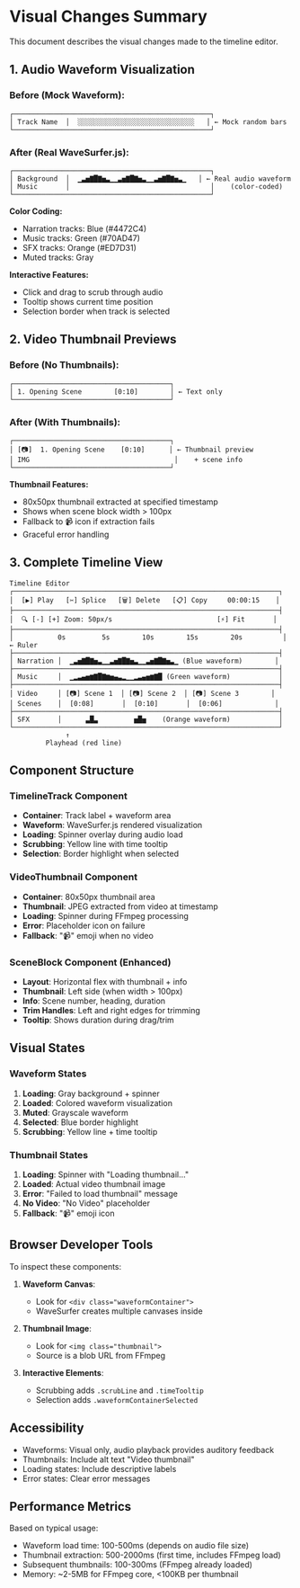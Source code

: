 # Visual Changes Summary

This document describes the visual changes made to the timeline editor.

## 1. Audio Waveform Visualization

### Before (Mock Waveform):
```
┌─────────────────────────────────────────────────┐
│ Track Name  │  ░░░░░░░░░░░░░░░░░░░░░░░░░░░░░   │ ← Mock random bars
└─────────────────────────────────────────────────┘
```

### After (Real WaveSurfer.js):
```
┌─────────────────────────────────────────────────┐
│ Background  │  ▁▃▅▇█▇▅▃▁▁▃▅▇█▇▅▃▁▁▃▅▇█▇▅▃▁   │ ← Real audio waveform
│ Music       │                                   │    (color-coded)
└─────────────────────────────────────────────────┘
```

**Color Coding:**
- Narration tracks: Blue (#4472C4)
- Music tracks: Green (#70AD47)
- SFX tracks: Orange (#ED7D31)
- Muted tracks: Gray

**Interactive Features:**
- Click and drag to scrub through audio
- Tooltip shows current time position
- Selection border when track is selected

## 2. Video Thumbnail Previews

### Before (No Thumbnails):
```
┌───────────────────────────────────────┐
│ 1. Opening Scene        [0:10]        │ ← Text only
└───────────────────────────────────────┘
```

### After (With Thumbnails):
```
┌───────────────────────────────────────┐
│ [📷]  1. Opening Scene    [0:10]      │ ← Thumbnail preview
│ IMG                                    │    + scene info
└───────────────────────────────────────┘
```

**Thumbnail Features:**
- 80x50px thumbnail extracted at specified timestamp
- Shows when scene block width > 100px
- Fallback to 📹 icon if extraction fails
- Graceful error handling

## 3. Complete Timeline View

```
Timeline Editor
┌──────────────────────────────────────────────────────────────────┐
│  [▶] Play   [✂] Splice   [🗑] Delete   [📋] Copy     00:00:15    │
├──────────────────────────────────────────────────────────────────┤
│  🔍 [-] [+] Zoom: 50px/s                          [⚡] Fit       │
├──────────────────────────────────────────────────────────────────┤
│           0s         5s        10s        15s        20s          │ ← Ruler
├──────────────────────────────────────────────────────────────────┤
│ Narration │  ▁▃▅▇█▇▅▃▁▁▃▅▇█▇▅▃▁▁▃▅▇█▇▅▃▁ (Blue waveform)        │
├──────────────────────────────────────────────────────────────────┤
│ Music     │  ▁▂▃▄▅▆▇█▇▆▅▄▃▂▁▁▂▃▄▅▆▇█ (Green waveform)            │
├──────────────────────────────────────────────────────────────────┤
│ Video     │ [📷] Scene 1  │ [📷] Scene 2  │ [📷] Scene 3        │
│ Scenes    │  [0:08]       │  [0:10]       │  [0:06]             │
├──────────────────────────────────────────────────────────────────┤
│ SFX       │      ▃█▃         ▅█▅    (Orange waveform)            │
└──────────────────────────────────────────────────────────────────┘
              ↑
         Playhead (red line)
```

## Component Structure

### TimelineTrack Component
- **Container**: Track label + waveform area
- **Waveform**: WaveSurfer.js rendered visualization
- **Loading**: Spinner overlay during audio load
- **Scrubbing**: Yellow line with time tooltip
- **Selection**: Border highlight when selected

### VideoThumbnail Component
- **Container**: 80x50px thumbnail area
- **Thumbnail**: JPEG extracted from video at timestamp
- **Loading**: Spinner during FFmpeg processing
- **Error**: Placeholder icon on failure
- **Fallback**: "📹" emoji when no video

### SceneBlock Component (Enhanced)
- **Layout**: Horizontal flex with thumbnail + info
- **Thumbnail**: Left side (when width > 100px)
- **Info**: Scene number, heading, duration
- **Trim Handles**: Left and right edges for trimming
- **Tooltip**: Shows duration during drag/trim

## Visual States

### Waveform States
1. **Loading**: Gray background + spinner
2. **Loaded**: Colored waveform visualization
3. **Muted**: Grayscale waveform
4. **Selected**: Blue border highlight
5. **Scrubbing**: Yellow line + time tooltip

### Thumbnail States
1. **Loading**: Spinner with "Loading thumbnail..."
2. **Loaded**: Actual video thumbnail image
3. **Error**: "Failed to load thumbnail" message
4. **No Video**: "No Video" placeholder
5. **Fallback**: "📹" emoji icon

## Browser Developer Tools

To inspect these components:

1. **Waveform Canvas**:
   - Look for `<div class="waveformContainer">`
   - WaveSurfer creates multiple canvases inside

2. **Thumbnail Image**:
   - Look for `<img class="thumbnail">`
   - Source is a blob URL from FFmpeg

3. **Interactive Elements**:
   - Scrubbing adds `.scrubLine` and `.timeTooltip`
   - Selection adds `.waveformContainerSelected`

## Accessibility

- Waveforms: Visual only, audio playback provides auditory feedback
- Thumbnails: Include alt text "Video thumbnail"
- Loading states: Include descriptive labels
- Error states: Clear error messages

## Performance Metrics

Based on typical usage:
- Waveform load time: 100-500ms (depends on audio file size)
- Thumbnail extraction: 500-2000ms (first time, includes FFmpeg load)
- Subsequent thumbnails: 100-300ms (FFmpeg already loaded)
- Memory: ~2-5MB for FFmpeg core, <100KB per thumbnail
